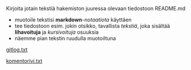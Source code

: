 Kirjoita jotain tekstiä hakemiston juuressa olevaan tiedostoon README.md

   * muotoile tekstisi **markdown**-_notaatiota_ käyttäen
   * tee tiedostoon esim. jokin otsikko, tavallista _tekstiä_, joka sisältää **lihavoituja** ja *kursivoituja* osuuksia
   * näemme pian tekstin ruudulla muotoiltuna

[gitlog.txt](https://github.com/ElomaaTapio/ot-harjoitustyo/blob/main/laskarit/viikko1/gitlog.txt)

[komentorivi.txt](https://github.com/ElomaaTapio/ot-harjoitustyo/blob/main/laskarit/viikko1/kometorivi.txt)

